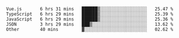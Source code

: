 
<!--
**xy406043/xy406043** is a ✨ _special_ ✨ repository because its `README.md` (this file) appears on your GitHub profile.

Here are some ideas to get you started:

- 🔭 I’m currently working on ...
- 🌱 I’m currently learning ...
- 👯 I’m looking to collaborate on ...
- 🤔 I’m looking for help with ...
- 💬 Ask me about ...
- 📫 How to reach me: ...
- 😄 Pronouns: ...
- ⚡ Fun fact: ...
-->

<!--START_SECTION:waka-->
```text
Vue.js       6 hrs 31 mins   ██████▒░░░░░░░░░░░░░░░░░░   25.47 % 
TypeScript   6 hrs 29 mins   ██████▒░░░░░░░░░░░░░░░░░░   25.39 % 
JavaScript   6 hrs 29 mins   ██████▒░░░░░░░░░░░░░░░░░░   25.36 % 
JSON         3 hrs 29 mins   ███▒░░░░░░░░░░░░░░░░░░░░░   13.62 % 
Other        40 mins         ▓░░░░░░░░░░░░░░░░░░░░░░░░   02.62 % 
```
<!--END_SECTION:waka-->
